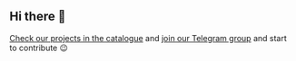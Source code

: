## Hi there 👋

[Check our projects in the catalogue](https://unict-dmi.github.io/git-catalogue/#/home) and [join our Telegram group](https://t.me/+QUbs3tgk4kqPyhEY) and start to contribute 😉
<!--
Telegram Bots & channels:
- [@DMI_Bot](https://t.me/DMI_Bot)
- [@Spotted_DMI_Bot](https://t.me/Spotted_DMI_Bot) & [@Spotted_DMI](https://t.me/Spotted_DMI)
- [@ERSUbot](https://t.me/ERSUbot) & [@ERSUnews](https://t.me/ERSUnews)
- [UNICT Bot](https://github.com/UNICT-DMI/Telegram-UNICT-Bot) that is behind [@DMInews](https://t.me/DMInews) and [all the channels](https://unict-dmi.github.io/unict-telegram-channels-groups/#/channels)
- [unict-reservation-bot](https://github.com/UNICT-DMI/unict-reservation)
- [MedBot](https://t.me/MedBot)
- [OpenJobDMI](https://t.me/OpenJobDMI) & [open-job-dmi website](https://open-job-dmi.unictdevs.com)
- [Albo-2-telegram](https://t.me/albo_unict)

Generic UNICT projects:
- [unict-telegram-channels-groups](https://unict-dmi.github.io/unict-telegram-channels-groups/#/home)
- [OPIS Manager](https://unict-dmi.github.io/OPIS-Manager/#/)
- [UNICT-Elezioni](https://unict-dmi.github.io/UNICT-Elezioni/#/home)
- [Elezioni Universitarie doc](https://unict-dmi.github.io/Elezioni-Universitarie/home)
- [Saturday Morning Snippets](https://unict-dmi.github.io/saturday-morning-snippets/)
- [Santini Generator](https://github.com/UNICT-DMI/Santini-Generator)

Work in progress projects (we need contributors!):
- [Gazzetta UNICT](https://github.com/UNICT-DMI/GazzettaUniCT)
- [UNICT Elezioni Bot](https://github.com/UNICT-DMI/UNICT-Elezioni-bot) not mantained.
- [Studium Bot](https://github.com/UNICT-DMI/Telegram-Studium-Bot) not mantained.
-->
